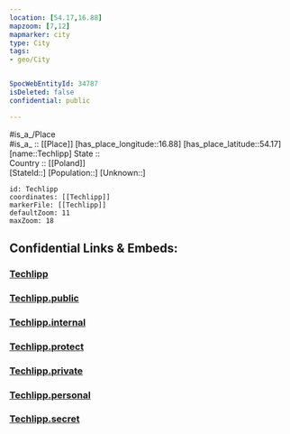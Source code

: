```yaml
---
location: [54.17,16.88] 
mapzoom: [7,12] 
mapmarker: city 
type: City
tags:
- geo/City


SpocWebEntityId: 34787
isDeleted: false
confidential: public

---
```

#is_a_/Place  
#is_a_ :: [[Place]] 
[has_place_longitude::16.88] 
[has_place_latitude::54.17] 
[name::Techlipp] 
State ::  
Country :: [[Poland]]  
[StateId::] 
[Population::] 
[Unknown::] 


```leaflet
id: Techlipp
coordinates: [[Techlipp]] 
markerFile: [[Techlipp]] 
defaultZoom: 11 
maxZoom: 18
```


## Confidential Links & Embeds: 

### [Techlipp](/_Standards/Earth/Continent/Europe/Europe~East/Poland/Provinces~Poland/Pomeranian/City/Techlipp.md) 

### [Techlipp.public](/_public/Earth/Continent/Europe/Europe~East/Poland/Provinces~Poland/Pomeranian/City/Techlipp.public.md) 

### [Techlipp.internal](/_internal/Earth/Continent/Europe/Europe~East/Poland/Provinces~Poland/Pomeranian/City/Techlipp.internal.md) 

### [Techlipp.protect](/_protect/Earth/Continent/Europe/Europe~East/Poland/Provinces~Poland/Pomeranian/City/Techlipp.protect.md) 

### [Techlipp.private](/_private/Earth/Continent/Europe/Europe~East/Poland/Provinces~Poland/Pomeranian/City/Techlipp.private.md) 

### [Techlipp.personal](/_personal/Earth/Continent/Europe/Europe~East/Poland/Provinces~Poland/Pomeranian/City/Techlipp.personal.md) 

### [Techlipp.secret](/_secret/Earth/Continent/Europe/Europe~East/Poland/Provinces~Poland/Pomeranian/City/Techlipp.secret.md)

